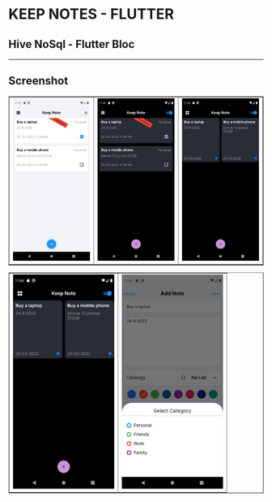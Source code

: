 # KEEP NOTES - FLUTTER

## Hive NoSql - Flutter Bloc 

___

## Screenshot

<table border>
    <tr>
        <td><img src="./screenshot/Screenshot_1647792387.png" alt="" width="200"></td>
        <td><img src="./Screenshot/Screenshot_1647792391.png" alt="" width="200"></td>
        <td><img src="./Screenshot/Screenshot_1647792398.png" alt="" width="200"></td>
    <tr>
</table>
<table border>
    <tr>
        <td><img src="./Screenshot/Screenshot_1647792398.png" alt="" width="200"></td>
        <td><img src="./Screenshot/Screenshot_1647792320.png" alt="" width="200"></td>
    <tr>
</table> 

